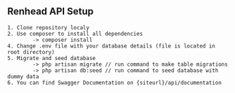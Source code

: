## Renhead API Setup

    1. Clone repository localy
    2. Use composer to install all dependencies
            -> composer install
    4. Change .env file with your database details (file is located in root directory)
    5. Migrate and seed database
            -> php artisan migrate // run command to make table migrations
            -> php artisan db:seed // run command to seed database with dummy data
    6. You can find Swagger Documentation on {siteurl}/api/documentation

